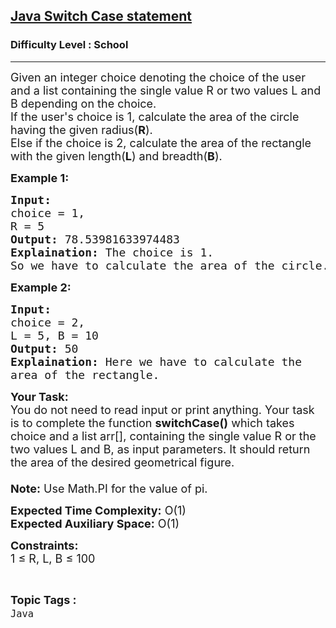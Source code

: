 <h2><a href="https://www.geeksforgeeks.org/problems/java-switch-case-statement3529/1?page=1&category=Java,Java-Collections,Java-Control-Flow,Java-Strings,Java-BigInteger,Java-Operators,Java-Class%20and%20Object&difficulty=School&sortBy=difficulty">Java Switch Case statement</a></h2><h3>Difficulty Level : School</h3><hr><div class="problems_problem_content__Xm_eO"><p><span style="font-size: 18px;">Given an integer choice denoting the choice of the user and a list&nbsp;containing the single value R or two values&nbsp;L and B depending on the choice.<br>If the user's choice is 1, calculate the area of the circle having the given radius(<strong>R</strong>). &nbsp;<br>Else if the choice is 2, calculate the area of the rectangle with the given length(<strong>L</strong>) and breadth(<strong>B</strong>).</span></p>
<p><strong><span style="font-size: 18px;">Example 1:</span></strong></p>
<pre><span style="font-size: 18px;"><strong>Input:</strong> 
choice = 1, 
R = 5
<strong>Output:</strong> 78.53981633974483
<strong>Explaination:</strong> The choice is 1. 
So we have to calculate the area of the circle.</span></pre>
<p><strong><span style="font-size: 18px;">Example 2:</span></strong></p>
<pre><span style="font-size: 18px;"><strong>Input:</strong> 
choice = 2, 
L = 5, B = 10
<strong>Output:</strong> 50
<strong>Explaination:</strong> Here we have to calculate the 
area of the rectangle.</span></pre>
<p><span style="font-size: 18px;"><strong>Your Task:</strong><br>You do not need to read input or print anything. Your task is to complete the function <strong>switchCase()</strong> which takes choice and a list arr[], containing the single value R or the two values L and B, as input parameters. It should return the area of the desired geometrical figure.<br><br><strong>Note:</strong> Use Math.PI for the value of pi.</span></p>
<p><span style="font-size: 18px;"><strong>Expected Time Complexity:</strong> O(1)<br><strong>Expected Auxiliary Space:</strong> O(1)</span></p>
<p><span style="font-size: 18px;"><strong>Constraints:</strong><br>1 ≤ R, L, B ≤ 100&nbsp;</span></p></div><br><p><span style=font-size:18px><strong>Topic Tags : </strong><br><code>Java</code>&nbsp;